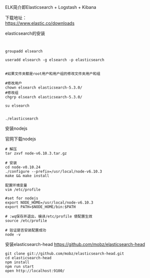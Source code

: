 ELK简介即Elasticsearch + Logstash + Kibana


下载地址：  
https://www.elastic.co/downloads


elasticsearch的安装

```shell


groupadd elsearch

useradd elsearch -g elsearch -p elasticsearch


#如果文件夹都是root用户和用户组的修改文件夹用户和组

#修改用户
chown elsearch elasticsearch-5.3.0/
#修改组
chgrp elsearch elasticsearch-5.3.0/

su elsearch


./elasticsearch

```

安装nodejs

官网下载nodejs

```shell
# 解压
tar zxvf node-v6.10.3.tar.gz

# 安装
cd node-v0.10.24
./configure --prefix=/usr/local/node-v6.10.3
make && make install

配置环境变量
vim /etc/profile

#set for nodejs
export NODE_HOME=/usr/local/node-v6.10.3
export PATH=$NODE_HOME/bin:$PATH

# :wq保存并退出，编译/etc/profile 使配置生效
source /etc/profile

# 验证是否安装配置成功
node -v
```


安装elasticsearch-head
https://github.com/mobz/elasticsearch-head
```
git clone git://github.com/mobz/elasticsearch-head.git
cd elasticsearch-head
npm install
npm run start
open http://localhost:9100/
```
